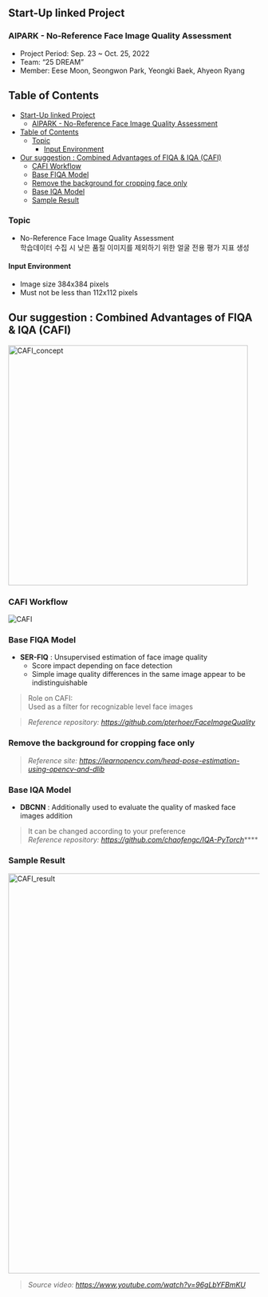 ## Start-Up linked Project
### AIPARK - No-Reference Face Image Quality Assessment

- Project Period: Sep. 23 ~ Oct. 25, 2022
- Team: “25 DREAM”  
- Member: Eese Moon, Seongwon Park, Yeongki Baek, Ahyeon Ryang

## Table of Contents 
- [Start-Up linked Project](#start-up-linked-project)
  - [AIPARK - No-Reference Face Image Quality Assessment](#aipark---no-reference-face-image-quality-assessment)
- [Table of Contents](#table-of-contents)
  - [Topic](#topic)
    - [Input Environment](#input-environment)
- [Our suggestion : Combined Advantages of FIQA & IQA (CAFI)](#our-suggestion--combined-advantages-of-fiqa--iqa-cafi)
  - [CAFI Workflow](#cafi-workflow)
  - [Base FIQA Model](#base-fiqa-model)
  - [Remove the background for cropping face only](#remove-the-background-for-cropping-face-only)
  - [Base IQA Model](#base-iqa-model)
  - [Sample Result](#sample-result)

### Topic  
- No-Reference Face Image Quality Assessment  
  학습데이터 수집 시 낮은 품질 이미지를 제외하기 위한 얼굴 전용 평가 지표 생성

#### Input Environment
- Image size 384x384 pixels
- Must not be less than 112x112 pixels


## Our suggestion : Combined Advantages of FIQA & IQA (CAFI)
<img width="480" alt="CAFI_concept" src="https://user-images.githubusercontent.com/103119868/198959453-1ed7c1b0-f90e-4598-8aaa-d68f7accd233.png">  

### CAFI Workflow 
![CAFI](https://user-images.githubusercontent.com/103119868/198959589-02cf3b7e-649b-4a35-8daa-faae508a8c6a.gif)


### Base FIQA Model  
- **SER-FIQ** : Unsupervised estimation of face image quality  
  - Score impact depending on face detection  
  - Simple image quality differences in the same image appear to be indistinguishable  


> Role on CAFI:  
  Used as a filter for recognizable level face images

> *Reference repository: https://github.com/pterhoer/FaceImageQuality*

### Remove the background for cropping face only
> *Reference site: https://learnopencv.com/head-pose-estimation-using-opencv-and-dlib*


### Base IQA Model
- **DBCNN** : Additionally used to evaluate the quality of masked face images addition  
> It can be changed according to your preference  
> *Reference repository: https://github.com/chaofengc/IQA-PyTorch*****


### Sample Result
<img width="800" alt="CAFI_result" src="https://user-images.githubusercontent.com/103119868/198959424-8d367dac-2d69-4746-93b9-584edd663150.png">

> *Source video: https://www.youtube.com/watch?v=96gLbYFBmKU*